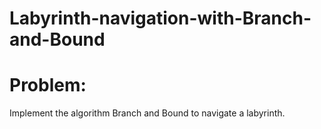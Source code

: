 # Labyrinth-navigation-with-Branch-and-Bound

# Problem: 
Implement the algorithm Branch and Bound to navigate a labyrinth.
